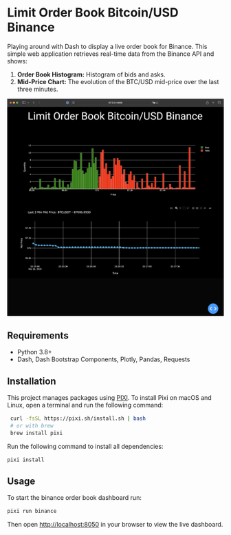 # Limit Order Book Bitcoin/USD Binance

Playing around with Dash to display a live order book for Binance. This simple web application retrieves real-time data from the Binance API and shows:

1. **Order Book Histogram:** Histogram of bids and asks.
2. **Mid-Price Chart:** The evolution of the BTC/USD mid-price over the last three minutes.

![Screenshot](screenshot.png)

## Requirements

- Python 3.8+
- Dash, Dash Bootstrap Components, Plotly, Pandas, Requests
## Installation

This project manages packages using [PIXI](https://github.com/prefix-dev/pixi).
To install Pixi on macOS and Linux, open a terminal and run the following command:
   ```bash
    curl -fsSL https://pixi.sh/install.sh | bash
    # or with brew
    brew install pixi
   ```

   Run the following command to install all dependencies:
   
   ```bash
   pixi install
   ```

## Usage

   To start the binance order book dashboard run:
   
   ```bash
   pixi run binance
   ```


Then open [http://localhost:8050](http://localhost:8050) in your browser to view the live dashboard.